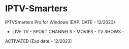 # IPTV-Smarters

IPTVSmarters Pro for Windows (EXP. DATE - 12/2023)

- LIVE TV - SPORT CHANNELS - MOVIES - TV SHOWS -

ACTIVATED (Exp date - 12/2023)

